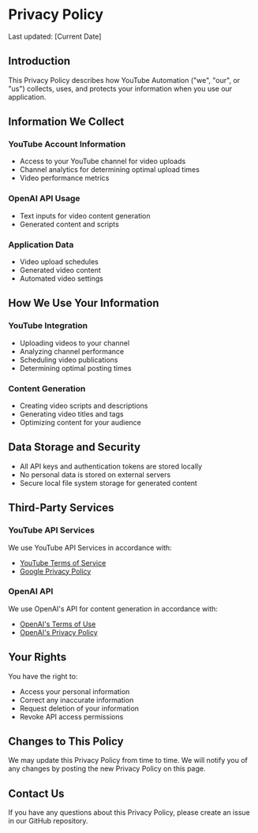 # Privacy Policy

Last updated: [Current Date]

## Introduction
This Privacy Policy describes how YouTube Automation ("we", "our", or "us") collects, uses, and protects your information when you use our application.

## Information We Collect

### YouTube Account Information
- Access to your YouTube channel for video uploads
- Channel analytics for determining optimal upload times
- Video performance metrics

### OpenAI API Usage
- Text inputs for video content generation
- Generated content and scripts

### Application Data
- Video upload schedules
- Generated video content
- Automated video settings

## How We Use Your Information

### YouTube Integration
- Uploading videos to your channel
- Analyzing channel performance
- Scheduling video publications
- Determining optimal posting times

### Content Generation
- Creating video scripts and descriptions
- Generating video titles and tags
- Optimizing content for your audience

## Data Storage and Security
- All API keys and authentication tokens are stored locally
- No personal data is stored on external servers
- Secure local file system storage for generated content

## Third-Party Services

### YouTube API Services
We use YouTube API Services in accordance with:
- [YouTube Terms of Service](https://www.youtube.com/t/terms)
- [Google Privacy Policy](https://policies.google.com/privacy)

### OpenAI API
We use OpenAI's API for content generation in accordance with:
- [OpenAI's Terms of Use](https://openai.com/policies/terms-of-use)
- [OpenAI's Privacy Policy](https://openai.com/policies/privacy-policy)

## Your Rights
You have the right to:
- Access your personal information
- Correct any inaccurate information
- Request deletion of your information
- Revoke API access permissions

## Changes to This Policy
We may update this Privacy Policy from time to time. We will notify you of any changes by posting the new Privacy Policy on this page.

## Contact Us
If you have any questions about this Privacy Policy, please create an issue in our GitHub repository.
